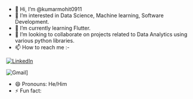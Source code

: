 - 👋 Hi, I’m @kumarmohit0911
- 👀 I’m interested in Data Science, Machine learning, Software Development.
- 🌱 I’m currently learning Flutter.
- 💞️ I’m looking to collaborate on projects related to Data Analytics using various python libraries.
- 📫 How to reach me :-

 [![LinkedIn](https://img.shields.io/badge/-LinkedIn-blue?style=flat-square&logo=LinkedIn&logoColor=white&link=https://www.linkedin.com/in/yourprofile)](https://www.linkedin.com/in/https://www.linkedin.com/in/kumar-mohit-20324827b?lipi=urn%3Ali%3Apage%3Ad_flagship3_profile_view_base_contact_details%3BCwpeFhG%2FSM%2Br2hvCBSJ7jQ%3D%3D)

![Gmail](https://img.shields.io/badge/-Gmail-red?style=for-the-badge&logo=Gmail&logoColor=white&link=mailto:your.email@gmail.com)]
- 😄 Pronouns: He/Him
- ⚡ Fun fact: 

<!---
kumarmohit0911/kumarmohit0911 is a ✨ special ✨ repository because its `README.md` (this file) appears on your GitHub profile.
You can click the Preview link to take a look at your changes.
--->
